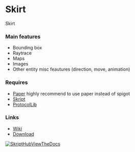 # Skirt
Skirt

### Main features
* Bounding box
* Raytrace
* Maps
* Images
* Other entity misc feautures (direction, move, animation)

### Requires
* [Paper](https://papermc.io) highly recommend to use paper instead of spigot 
* [Skript](https://github.com/SkriptLang/Skript)
* [ProtocolLib](https://www.spigotmc.org/resources/protocollib.1997/)

### Links
* [Wiki](https://github.com/MrsDarth/skirt/wiki)
* [Download](https://github.com/MrsDarth/skirt/releases)

[![SkriptHubViewTheDocs](http://skripthub.net/static/addon/ViewTheDocsButton.png)](https://skripthub.net/docs/?addon=Skirt)
